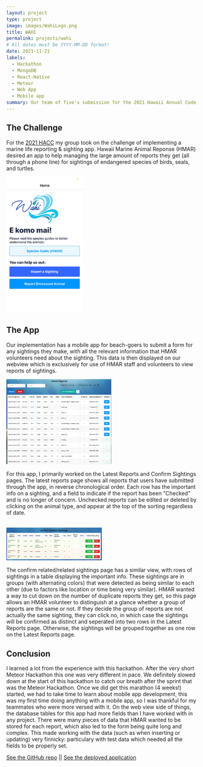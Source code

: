 ```yaml
---
layout: project
type: project
image: images/WahiLogo.png
title: WAHI
permalink: projects/wahi
# All dates must be YYYY-MM-DD format!
date: 2021-11-21
labels:
  - Hackathon
  - MongoDB
  - React-Native
  - Meteor
  - Web App
  - Mobile app
summary: Our team of five's submission for the 2021 Hawaii Annual Code Challenge!
---
```


## The Challenge 

For the [2021 HACC](https://hacc.hawaii.gov/) my group took on the challenge of implementing a marine life reporting & sighting app. Hawaii Marine Animal Reponse (HMAR) desired an app to help managing the large amount of reports they get (all through a phone line) for sightings of endangered species of birds, seals, and turtles.

<img style="width: 40%" class="ui large right floated rounded image" src="../images/AppHome.jpeg">

## The App

Our implementation has a mobile app for beach-goers to submit a form for any sightings they make, with all the relevant information that HMAR volunteers need about the sighting. This data is then displayed on our webview which is exclusively for use of HMAR staff and volunteers to view reports of sightings.

<img style="width: 55%" class="ui centered large rounded image" src="../images/LatestReports.png">

For this app, I primarily worked on the Latest Reports and Confirm Sightings pages. The latest reports page shows all reports that users have submitted through the app, in reverse chronological order. Each row has the important info on a sighting, and a field to indicate if the report has been "Checked" and is no longer of concern. Unchecked reports can be edited or deleted by clicking on the animal type, and appear at the top of the sorting regardless of date.

<br/>
<img style="width: 50%" class="ui large right floated rounded image" src="../images/ConfirmRelated.png">

The confirm related/related sightings page has a similar view, with rows of sightings in a table displaying the important info. These sightings are in groups (with alternating colors) that were detected as being similar to each other (due to factors like location or time being very similar). HMAR wanted a way to cut down on the number of duplicate reports they get, so this page allows an HMAR volunteer to distinguish at a glance whether a group of reports are the same or not. If they decide the group of reports are not actually the same sighting, they can click no, in which case the sightings will be confirmed as distinct and seperated into two rows in the Latest Reports page. Otherwise, the sightings will be grouped together as one row on the Latest Reports page.

## Conclusion

I learned a lot from the experience with this hackathon. After the very short Meteor Hackathon this one was very different in pace. We definitely slowed down at the start of this hackathon to catch our breath after the sprint that was the Meteor Hackathon. Once we did get this marathon (4 weeks!) started, we had to take time to learn about mobile app development, this was my first time doing anything with a mobile app, so I was thankful for my teammates who were more versed with it. On the web view side of things, the database tables for this app had more fields than I have worked with in any project. There were many pieces of data that HMAR wanted to be stored for each report, which also led to the form being quite long and complex. This made working with the data (such as when inserting or updating) very finnicky: particulary with test data which needed all the fields to be properly set.

[See the GitHub repo](https://github.com/HACC2021/DAAJ) 
||
[See the deployed application](https://daaj.meteorapp.com/)

